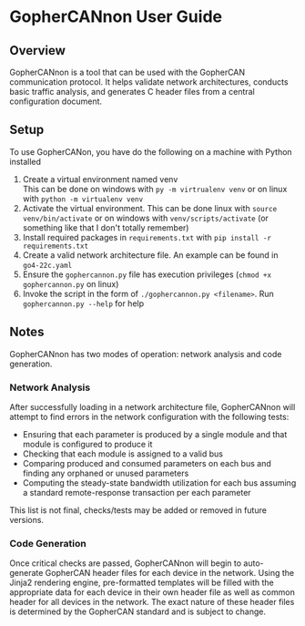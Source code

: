 # GopherCANnon User Guide
## Overview
GopherCANnon is a tool that can be used with the GopherCAN communication protocol. It helps validate network architectures, conducts basic traffic analysis, and generates C header files from a central configuration document.
## Setup
To use GopherCANon, you have do the following on a machine with Python installed
1. Create a virtual environment named venv  
This can be done on windows with `py -m virtrualenv venv` or on linux with `python -m virtualenv venv`
2. Activate the virtual environment. This can be done linux with `source venv/bin/activate` or on windows with `venv/scripts/activate` (or something like that I don't totally remember)
3. Install required packages in `requirements.txt` with `pip install -r requirements.txt`
4. Create a valid network architecture file. An example can be found in `go4-22c.yaml`
5. Ensure the `gophercannon.py` file has execution privileges (`chmod +x gophercannon.py` on linux)
6. Invoke the script in the form of `./gophercannon.py <filename>`. Run `gophercannon.py --help` for help  

## Notes
GopherCANnon has two modes of operation: network analysis and code generation.
### Network Analysis
After successfully loading in a network architecture file, GopherCANnon will attempt to find errors in the network configuration with the following tests:
- Ensuring that each parameter is produced by a single module and that module is configured to produce it
- Checking that each module is assigned to a valid bus
- Comparing produced and consumed parameters on each bus and finding any orphaned or unused parameters
- Computing the steady-state bandwidth utilization for each bus assuming a standard remote-response transaction per each parameter  

This list is not final, checks/tests may be added or removed in future versions.

### Code Generation
Once critical checks are passed, GopherCANnon will begin to auto-generate GopherCAN header files for each device in the network. Using the Jinja2 rendering engine, pre-formatted templates will be filled with the appropriate data for each device in their own header file as well as common header for all devices in the network. The exact nature of these header files is determined by the GopherCAN standard and is subject to change.